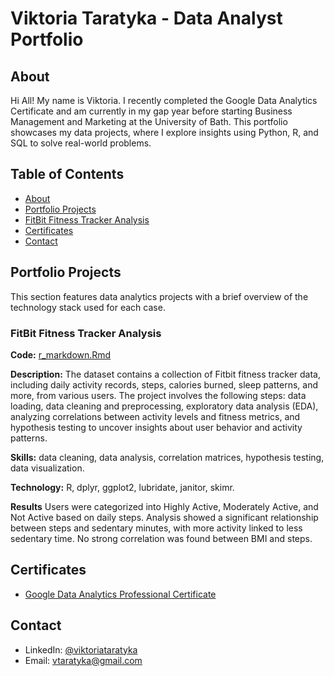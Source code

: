 # Viktoria Taratyka - Data Analyst Portfolio
## About
Hi All! My name is Viktoria. I recently completed the Google Data Analytics Certificate and am currently in my gap year before starting Business Management and Marketing at the University of Bath. This portfolio showcases my data projects, where I explore insights using Python, R, and SQL to solve real-world problems. 

## Table of Contents
- [About](https://github.com/viktoriataratyka/Viktoria-Taratyka---Data-Analyst-Portfolio/blob/main/README.md#about)
- [Portfolio Projects](https://github.com/viktoriataratyka/Viktoria-Taratyka---Data-Analyst-Portfolio/blob/main/README.md#portfolio-projects)
- [FitBit Fitness Tracker Analysis](https://github.com/viktoriataratyka/Viktoria-Taratyka---Data-Analyst-Portfolio/blob/main/README.md#fitbit-fitness-tracker-analysis)
- [Certificates](https://github.com/viktoriataratyka/Viktoria-Taratyka---Data-Analyst-Portfolio/blob/main/README.md#certificates)
- [Contact](https://github.com/viktoriataratyka/Viktoria-Taratyka---Data-Analyst-Portfolio/blob/main/README.md#contact)

## Portfolio Projects
This section features data analytics projects with a brief overview of the technology stack used for each case.

### FitBit Fitness Tracker Analysis
**Code:** [r_markdown.Rmd](https://github.com/viktoriataratyka/Viktoria-Taratyka---Data-Analyst-Portfolio/blob/main/r%20markdown.Rmd)

**Description:** The dataset contains a collection of Fitbit fitness tracker data, including daily activity records, steps, calories burned, sleep patterns, and more, from various users. The project involves the following steps: data loading, data cleaning and preprocessing, exploratory data analysis (EDA), analyzing correlations between activity levels and fitness metrics, and hypothesis testing to uncover insights about user behavior and activity patterns.

**Skills:** data cleaning, data analysis, correlation matrices, hypothesis testing, data visualization.

**Technology:** R, dplyr, ggplot2, lubridate, janitor, skimr.

**Results** Users were categorized into Highly Active, Moderately Active, and Not Active based on daily steps. Analysis showed a significant relationship between steps and sedentary minutes, with more activity linked to less sedentary time. No strong correlation was found between BMI and steps.

## Certificates
- [Google Data Analytics Professional Certificate](https://coursera.org/share/8f6163bb8e960c57e1222316a095d54f)
## Contact
- LinkedIn: [@viktoriataratyka](https://linkedin.com/in/viktoria-taratyka-996807290/)
- Email: vtaratyka@gmail.com
